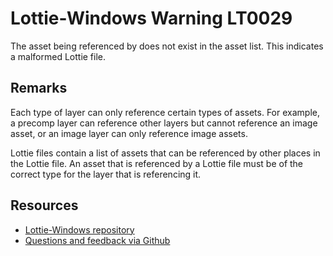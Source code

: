 ﻿[comment]: # (name:InvalidAssetReferenceFromLayer)
[comment]: # (text:{layerType} referenced asset {assetRefId} of type {assetType} which is invalid. Expected an asset of type {expectedAssetType}.)

# Lottie-Windows Warning LT0029

The asset being referenced by does not exist in the asset list. This indicates a malformed Lottie file.

## Remarks
Each type of layer can only reference certain types of assets. For example, a precomp layer can reference other layers but cannot reference an image asset, or an image layer can only reference image assets.

Lottie files contain a list of assets that can be referenced by other places in the Lottie file. An
asset that is referenced by a Lottie file must be of the correct type for the layer that is referencing it.

## Resources

* [Lottie-Windows repository](https://aka.ms/lottie)
* [Questions and feedback via Github](https://github.com/windows-toolkit/Lottie-Windows/issues)
